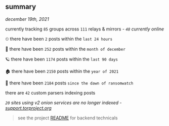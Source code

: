 
## summary
_december 19th, 2021_

currently tracking `85` groups across `111` relays & mirrors - _`48` currently online_

⏲ there have been `2` posts within the `last 24 hours`

🦈 there have been `252` posts within the `month of december`

🪐 there have been `1174` posts within the `last 90 days`

🏚 there have been `2150` posts within the `year of 2021`

🦕 there have been `2184` posts `since the dawn of ransomwatch`

there are `42` custom parsers indexing posts

_`20` sites using v2 onion services are no longer indexed - [support.torproject.org](https://support.torproject.org/onionservices/v2-deprecation/)_

> see the project [README](https://github.com/thetanz/ransomwatch#ransomwatch--) for backend technicals
